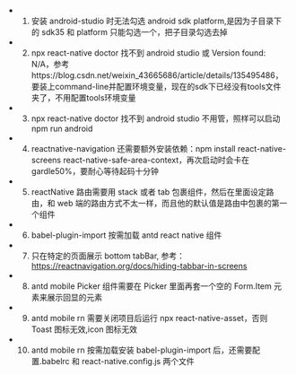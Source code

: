 - 1. 安装 android-studio 时无法勾选 android sdk platform,是因为子目录下的 sdk35 和 platform 只能勾选一个，把子目录勾选去掉

- 2. npx react-native doctor 找不到 android studio 或 Version found: N/A，参考https://blog.csdn.net/weixin_43665686/article/details/135495486，要装上command-line并配置环境变量，现在的sdk下已经没有tools文件夹了，不用配置tools环境变量

- 3. npx react-native doctor 找不到 android studio 不用管，照样可以启动 npm run android

- 4. reactnative-navigation 还需要额外安装依赖：npm install react-native-screens react-native-safe-area-context，再次启动时会卡在 gardle50%，要耐心等待起码十分钟

- 5. reactNative 路由需要用 stack 或者 tab 包裹组件，然后在里面设定路由，和 web 端的路由方式不太一样，而且他的默认值是路由中包裹的第一个组件

- 6. babel-plugin-import 按需加载 antd react native 组件

- 7. 只在特定的页面展示 bottom tabBar, 参考：https://reactnavigation.org/docs/hiding-tabbar-in-screens

- 8. antd mobile Picker 组件需要在 Picker 里面再套一个空的 Form.Item 元素来展示回显的元素

- 9. antd mobile rn 需要关闭项目后运行 npx react-native-asset，否则 Toast 图标无效,icon 图标无效

- 10. antd mobile rn 按需加载安装 babel-plugin-import 后，还需要配置.babelrc 和 react-native.config.js 两个文件

